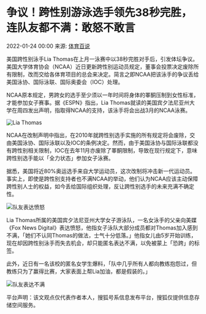 # 争议！跨性别游泳选手领先38秒完胜，连队友都不满：敢怒不敢言

2022-01-24 00:00 来源: [体育百说](https://www.sohu.com/a/518545474_121028851?spm=smpc.content-abroad.content.1.1737557532396FPoaBuE)

美国跨性别泳手Lia Thomas在上月一泳赛中以38秒完胜对手后，引发体坛争议。美国大学体育协会（NCAA）近日更新跨性别运动员规定，董事会投票决定废除所有限制，改而交给各体育项目的总会来决定。简言之即NCAA把该泳手的争议丢给美国泳协、国际泳联、国际奥委会（IOC）处理。

NCAA原本规定，男跨女的选手至少须以一年时间将身体的睪酮压制到女性标准，才能参加女子赛事。据《ESPN》指出，Lia Thomas就读的美国宾夕法尼亚州大学在周四发出声明，指取得NCAA的支持，该泳手将会出战3月的NCAA泳赛。

![Lia Thomas](https://p0.itc.cn/images01/20220123/6db447cea6fe4012b4bfd316e1770446.jpeg)

NCAA在改制声明中指出，在2010年就跨性别选手实施的所有规定将会废除，交由美国泳协、国际泳联以及IOC的条例决定。然而，由于美国泳协与国际泳联都没有跨性别相关限制，IOC在去年11月亦废除了睪酮限制，导致在现行规定下，意味跨性别选手能以「全力状态」参加女子泳赛。

据悉，美国将近80%奥运选手来自大学运动员，这次改制将冲击新一代运动员。事实上，即使是跨性别支持者也不满NCAA的举动，他们认为NCAA应该主动保障跨性别人士的权益，如今丢给国际组织处理，反让跨性别选手的未来充满不确定性。

![队友表达愤怒](https://p2.itc.cn/images01/20220123/31cc7c3edb5040c5b0e3a93f3e0cee92.jpeg)

Lia Thomas所属的美国宾夕法尼亚州大学女子游泳队，一名女泳手的父亲向美媒《Fox News Digital》表达愤怒，他指女子泳队大部分成员都对Thomas加入感到不满，「她们不认同Thomas的做法，士气十分低落。」他指女儿由5岁开始训练，现在却因跨性别泳手而失去机会，却只能匿名表达不满，以免被蒙上「恐跨」的标签。

此外，近日有一名该校的匿名女学生爆料，「队中几乎所有人都向教练抱怨过，但教练只为了赢得比赛，大家表面上帮Lia加油，都是假装的。」

![队友表达不满](https://p2.itc.cn/images01/20220123/667ddceb62bd436e8d50ca19ca55ed57.jpeg)

平台声明：该文观点仅代表作者本人，搜狐号系信息发布平台，搜狐仅提供信息存储空间服务。
<!-- tcd_original_link https://www.sohu.com/a/518545474_121028851 -->
